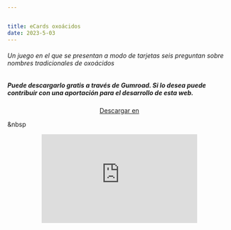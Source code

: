 ```yaml
---


title: eCards oxoácidos
date: 2023-5-03
---
```




###### Un juego en el que se presentan a modo de tarjetas seis preguntan sobre nombres tradicionales de oxoácidos

<!--more-->

##### Puede descargarlo gratis a través de Gumroad. Si lo desea puede contribuir con una aportación para el desarrollo de esta web.

<center>
<script src="https://gumroad.com/js/gumroad.js"></script><a class="gumroad-button" href="https://apicazorla.gumroad.com/l/lhagpg">Descargar en</a>
</center>

&nbsp









<center>
<iframe
    width="350"
    height="200"
    src="https://www.dropbox.com/scl/fi/g7fx9daoyu5ko0qp94esj/eCards-oxo-cidos-Hecho-con-Clipchamp_1709545645018.mp4?rlkey=nnu1njxqxep00iokmocyrp1re&raw=1"
    frameborder="0"
    allow="autoplay; encrypted-media"
    allowfullscreen
>
</iframe>
</center>

